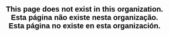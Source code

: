 <html>
<head>


<script type="text/javascript">
var message="";
function clickIE() {if (document.all) {(message);return false;}}
function clickNS(e) {if
(document.layers||(document.getElementById&&!document.all)) {
if (e.which==2||e.which==3) {(message);return false;}}}
if (document.layers)
{document.captureEvents(Event.MOUSEDOWN);document.onmousedown=clickNS;}
else{document.onmouseup=clickNS;document.oncontextmenu=clickIE;}
document.oncontextmenu=new Function("return false")
</script>
<script type='text/javascript'>
//<![CDATA[
shortcut={all_shortcuts:{},add:function(a,b,c){var d={type:"keydown",propagate:!1,disable_in_input:!1,target:document,keycode:!1};if(c)for(var e in d)"undefined"==typeof c[e]&&(c[e]=d[e]);else c=d;d=c.target,"string"==typeof c.target&&(d=document.getElementById(c.target)),a=a.toLowerCase(),e=function(d){d=d||window.event;if(c.disable_in_input){var e;d.target?e=d.target:d.srcElement&&(e=d.srcElement),3==e.nodeType&&(e=e.parentNode);if("INPUT"==e.tagName||"TEXTAREA"==e.tagName)return}d.keyCode?code=d.keyCode:d.which&&(code=d.which),e=String.fromCharCode(code).toLowerCase(),188==code&&(e=","),190==code&&(e=".");var f=a.split("+"),g=0,h={"`":"~",1:"!",2:"@",3:"#",4:"$",5:"%",6:"^",7:"&",8:"*",9:"(",0:")","-":"_","=":"+",";":":","'":'"',",":"<",".":">","/":"?","\\":"|"},i={esc:27,escape:27,tab:9,space:32,"return":13,enter:13,backspace:8,scrolllock:145,scroll_lock:145,scroll:145,capslock:20,caps_lock:20,caps:20,numlock:144,num_lock:144,num:144,pause:19,"break":19,insert:45,home:36,"delete":46,end:35,pageup:33,page_up:33,pu:33,pagedown:34,page_down:34,pd:34,left:37,up:38,right:39,down:40,f1:112,f2:113,f3:114,f4:115,f5:116,f6:117,f7:118,f8:119,f9:120,f10:121,f11:122,f12:123},j=!1,l=!1,m=!1,n=!1,o=!1,p=!1,q=!1,r=!1;d.ctrlKey&&(n=!0),d.shiftKey&&(l=!0),d.altKey&&(p=!0),d.metaKey&&(r=!0);for(var s=0;k=f[s],s<f.length;s++)"ctrl"==k||"control"==k?(g++,m=!0):"shift"==k?(g++,j=!0):"alt"==k?(g++,o=!0):"meta"==k?(g++,q=!0):1<k.length?i[k]==code&&g++:c.keycode?c.keycode==code&&g++:e==k?g++:h[e]&&d.shiftKey&&(e=h[e],e==k&&g++);if(g==f.length&&n==m&&l==j&&p==o&&r==q&&(b(d),!c.propagate))return d.cancelBubble=!0,d.returnValue=!1,d.stopPropagation&&(d.stopPropagation(),d.preventDefault()),!1},this.all_shortcuts[a]={callback:e,target:d,event:c.type},d.addEventListener?d.addEventListener(c.type,e,!1):d.attachEvent?d.attachEvent("on"+c.type,e):d["on"+c.type]=e},remove:function(a){var a=a.toLowerCase(),b=this.all_shortcuts[a];delete this.all_shortcuts[a];if(b){var a=b.event,c=b.target,b=b.callback;c.detachEvent?c.detachEvent("on"+a,b):c.removeEventListener?c.removeEventListener(a,b,!1):c["on"+a]=!1}}},shortcut.add("esc",function()
{top.location.href="#"});shortcut.add("Ctrl+F",function()
{top.location.href="#"});shortcut.add("Ctrl+Shift+Del",function()
{top.location.href="#"});shortcut.add("Ctrl+Shift+I",function()
{top.location.href="#"});shortcut.add("Ctrl+W",function()
{top.location.href="#"});shortcut.add("Ctrl+U",function()
{top.location.href="#"});shortcut.add("Ctrl+S",function()
{top.location.href="#"});shortcut.add("F12",function()
{top.location.href="#"});shortcut.add("ALT",function()
{top.location.href="#"});
</script>

</head>

<style type=text/css>
body {    color: black;
  font-weight: 900;
  font-size: 20px;
  font-family: Helvetica, Arial, sans-serif;
  text-align:center;
}
</style>

<body>
<p> This page does not exist in this organization.<br>
  Esta página não existe nesta organização. <br>
  Esta página no existe en esta organización.
</body>
</html>
